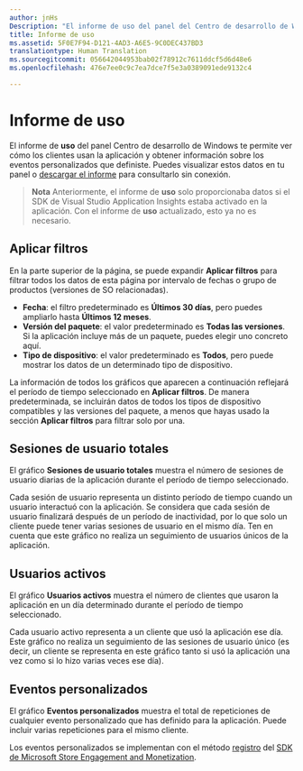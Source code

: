 ```yaml
---
author: jnHs
Description: "El informe de uso del panel del Centro de desarrollo de Windows te permite ver cómo usan la aplicación los clientes."
title: Informe de uso
ms.assetid: 5F0E7F94-D121-4AD3-A6E5-9C0DEC437BD3
translationtype: Human Translation
ms.sourcegitcommit: 056642044953bab02f78912c7611ddcf5d6d48e6
ms.openlocfilehash: 476e7ee0c9c7ea7dce7f5e3a0389091ede9132c4

---
```


# Informe de uso


El informe de **uso** del panel Centro de desarrollo de Windows te permite ver cómo los clientes usan la aplicación y obtener información sobre los eventos personalizados que definiste. Puedes visualizar estos datos en tu panel o [descargar el informe](download-analytic-reports.md) para consultarlo sin conexión.

> **Nota**  Anteriormente, el informe de **uso** solo proporcionaba datos si el SDK de Visual Studio Application Insights estaba activado en la aplicación. Con el informe de **uso** actualizado, esto ya no es necesario.

## Aplicar filtros


En la parte superior de la página, se puede expandir **Aplicar filtros** para filtrar todos los datos de esta página por intervalo de fechas o grupo de productos (versiones de SO relacionadas).

-   **Fecha**: el filtro predeterminado es **Últimos 30 días**, pero puedes ampliarlo hasta **Últimos 12 meses**.
-   **Versión del paquete**: el valor predeterminado es **Todas las versiones**. Si la aplicación incluye más de un paquete, puedes elegir uno concreto aquí.
-   **Tipo de dispositivo**: el valor predeterminado es **Todos**, pero puede mostrar los datos de un determinado tipo de dispositivo.

La información de todos los gráficos que aparecen a continuación reflejará el período de tiempo seleccionado en **Aplicar filtros**. De manera predeterminada, se incluirán datos de todos los tipos de dispositivo compatibles y las versiones del paquete, a menos que hayas usado la sección **Aplicar filtros** para filtrar solo por una.

## Sesiones de usuario totales

El gráfico **Sesiones de usuario totales** muestra el número de sesiones de usuario diarias de la aplicación durante el período de tiempo seleccionado.

Cada sesión de usuario representa un distinto período de tiempo cuando un usuario interactuó con la aplicación. Se considera que cada sesión de usuario finalizará después de un período de inactividad, por lo que solo un cliente puede tener varias sesiones de usuario en el mismo día. Ten en cuenta que este gráfico no realiza un seguimiento de usuarios únicos de la aplicación.

## Usuarios activos

El gráfico **Usuarios activos** muestra el número de clientes que usaron la aplicación en un día determinado durante el período de tiempo seleccionado.

Cada usuario activo representa a un cliente que usó la aplicación ese día. Este gráfico no realiza un seguimiento de las sesiones de usuario único (es decir, un cliente se representa en este gráfico tanto si usó la aplicación una vez como si lo hizo varias veces ese día).

## Eventos personalizados

El gráfico **Eventos personalizados** muestra el total de repeticiones de cualquier evento personalizado que has definido para la aplicación. Puede incluir varias repeticiones para el mismo cliente.

Los eventos personalizados se implementan con el método [registro](https://msdn.microsoft.com/library/windows/apps/microsoft.services.store.engagement.storeservicescustomevents.log.aspx) del [SDK de Microsoft Store Engagement and Monetization](../monetize/monetize-your-app-with-the-microsoft-store-engagement-and-monetization-sdk.md).



 







<!--HONumber=Jun16_HO4-->


